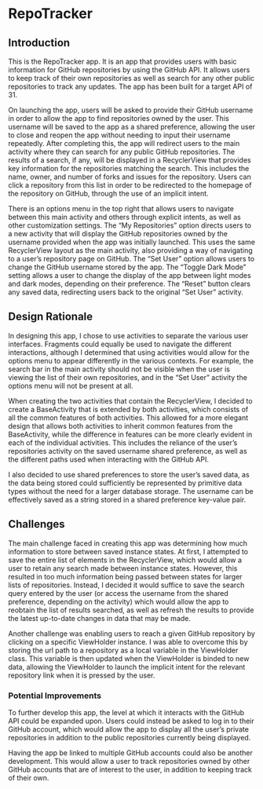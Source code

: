 
# RepoTracker

## Introduction
This is the RepoTracker app. It is an app that provides users with basic information for GitHub repositories by using the GitHub API. It allows users to keep track of their own repositories as well as search for any other public repositories to track any updates. The app has been built for a target API of 31.

On launching the app, users will be asked to provide their GitHub username in order to allow the app to find repositories owned by the user. This username will be saved to the app as a shared preference, allowing the user to close and reopen the app without needing to input their username repeatedly. After completing this, the app will redirect users to the main activity where they can search for any public GitHub repositories. The results of a search, if any, will be displayed in a RecyclerView that provides key information for the repositories matching the search. This includes the name, owner, and number of forks and issues for the repository. Users can click a repository from this list in order to be redirected to the homepage of the repository on GitHub, through the use of an implicit intent.

There is an options menu in the top right that allows users to navigate between this main activity and others through explicit intents, as well as other customization settings. The “My Repositories” option directs users to a new activity that will display the GitHub repositories owned by the username provided when the app was initially launched. This uses the same RecyclerView layout as the main activity, also providing a way of navigating to a user’s repository page on GitHub. The “Set User” option allows users to change the GitHub username stored by the app. The “Toggle Dark Mode” setting allows a user to change the display of the app between light modes and dark modes, depending on their preference. The “Reset” button clears any saved data, redirecting users back to the original “Set User” activity.

## Design Rationale
In designing this app, I chose to use activities to separate the various user interfaces. Fragments could equally be used to navigate the different interactions, although I determined that using activities would allow for the options menu to appear differently in the various contexts. For example, the search bar in the main activity should not be visible when the user is viewing the list of their own repositories, and in the “Set User” activity the options menu will not be present at all.

When creating the two activities that contain the RecyclerView, I decided to create a BaseActivity that is extended by both activities, which consists of all the common features of both activities. This allowed for a more elegant design that allows both activities to inherit common features from the BaseActivity, while the difference in features can be more clearly evident in each of the individual activities. This includes the reliance of the user’s repositories activity on the saved username shared preference, as well as the different paths used when interacting with the GitHub API.

I also decided to use shared preferences to store the user’s saved data, as the data being stored could sufficiently be represented by primitive data types without the need for a larger database storage. The username can be effectively saved as a string stored in a shared preference key-value pair.

## Challenges
The main challenge faced in creating this app was determining how much information to store between saved instance states. At first, I attempted to save the entire list of elements in the RecyclerView, which would allow a user to retain any search made between instance states. However, this resulted in too much information being passed between states for larger lists of repositories. Instead, I decided it would suffice to save the search query entered by the user (or access the username from the shared preference, depending on the activity) which would allow the app to reobtain the list of results searched, as well as refresh the results to provide the latest up-to-date changes in data that may be made.

Another challenge was enabling users to reach a given GitHub repository by clicking on a specific ViewHolder instance. I was able to overcome this by storing the url path to a repository as a local variable in the ViewHolder class. This variable is then updated when the ViewHolder is binded to new data, allowing the ViewHolder to launch the implicit intent for the relevant repository link when it is pressed by the user.

### Potential Improvements
To further develop this app, the level at which it interacts with the GitHub API could be expanded upon. Users could instead be asked to log in to their GitHub account, which would allow the app to display all the user’s private repositories in addition to the public repositories currently being displayed.

Having the app be linked to multiple GitHub accounts could also be another development. This would allow a user to track repositories owned by other GitHub accounts that are of interest to the user, in addition to keeping track of their own.
